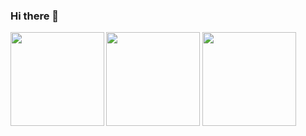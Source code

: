 ### Hi there 👋



<img align="left" src="https://media0.giphy.com/media/AqcfW6opza0r1eznPc/giphy.gif?cid=790b761110536131319f050d455bb43990ddc15b21a7e526&rid=giphy.gif&ct=s" width="150" height="150">

  <img height="150em" src="https://private-readme.vercel.app/api?username=camoore&show_icons=true&theme=dark&count_private=true&hide=stars,issues&rank_icon=github"/>
  <img height="150em" src="https://private-readme.vercel.app/api/top-langs/?username=camoore&langs_count=7&theme=dark"/>
  
</div>  
<!--
**camoore/camoore** is a ✨ _special_ ✨ repository because its `README.md` (this file) appears on your GitHub profile.

Here are some ideas to get you started:

- 🔭 I’m currently working on ...
- 🌱 I’m currently learning ...
- 👯 I’m looking to collaborate on ...
- 🤔 I’m looking for help with ...
- 💬 Ask me about ...
- 📫 How to reach me: ...
- 😄 Pronouns: ...
- ⚡ Fun fact: ...
-->
